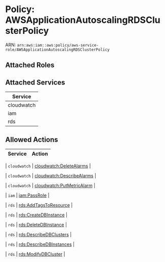 # Policy: AWSApplicationAutoscalingRDSClusterPolicy

ARN: `arn:aws:iam::aws:policy/aws-service-role/AWSApplicationAutoscalingRDSClusterPolicy`

## Attached Roles

## Attached Services

| Service |
|---------|
| cloudwatch |
| iam |
| rds |

## Allowed Actions

| Service | Action |
|:-------:|--------|

| `cloudwatch` | [cloudwatch:DeleteAlarms](../actions.md#cloudwatch:deletealarms) |

| `cloudwatch` | [cloudwatch:DescribeAlarms](../actions.md#cloudwatch:describealarms) |

| `cloudwatch` | [cloudwatch:PutMetricAlarm](../actions.md#cloudwatch:putmetricalarm) |

| `iam` | [iam:PassRole](../actions.md#iam:passrole) |

| `rds` | [rds:AddTagsToResource](../actions.md#rds:addtagstoresource) |

| `rds` | [rds:CreateDBInstance](../actions.md#rds:createdbinstance) |

| `rds` | [rds:DeleteDBInstance](../actions.md#rds:deletedbinstance) |

| `rds` | [rds:DescribeDBClusters](../actions.md#rds:describedbclusters) |

| `rds` | [rds:DescribeDBInstances](../actions.md#rds:describedbinstances) |

| `rds` | [rds:ModifyDBCluster](../actions.md#rds:modifydbcluster) |

